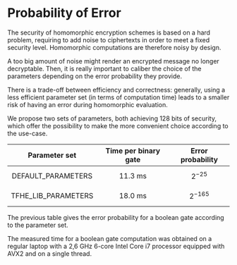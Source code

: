 # Probability of Error


The security of homomorphic encryption schemes is based on a hard problem, requiring to add noise
to ciphertexts in order to meet a fixed security level.
Homomorphic computations are therefore noisy by design.

A too big amount of noise might render an encrypted message no longer decryptable.
Then, it is really important to caliber the choice of the parameters depending on the error
probability they provide.

There is a trade-off between efficiency and correctness: generally, using a less efficient
parameter set (in
terms of computation time) leads to a smaller risk of having an error during homomorphic evaluation.

We propose two sets of parameters, both achieving 128 bits of security,  which offer the
possibility to make the more convenient choice according to the use-case.


|    Parameter set    | Time per binary gate | Error probability |
|:-------------------:|:--------------------:|:-----------------:|
|  DEFAULT_PARAMETERS |        11.3 ms       |    $$ 2^{-25} $$    |
| TFHE_LIB_PARAMETERS |        18.0 ms       |    $$ 2^{-165} $$   |


The previous table gives the error probability for a boolean gate according to the parameter set.

The measured time for a boolean gate computation was obtained on a regular laptop with a 2,6 GHz
6-core Intel Core i7 processor equipped with AVX2 and on a single thread.
